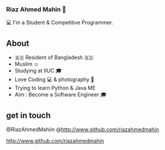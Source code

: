 ### Riaz Ahmed Mahin 👋

💻 I'm a Student & Competitive Programmer.

## About

* 🇧🇩 Resident of Bangladesh :bangladesh:
* Muslim :relaxed:
* Studying at IIUC :mortar_board:
* Love Coding :computer: & photography :camera_flash:
* Trying to learn Python & Java ME
* Aim : Become a Software Engineer :mortar_board:

## get in touch 
@RiazAhmedMahiin
@http://www.github.com/riazahmedmahin

http://www.github.com/riazahmedmahin
